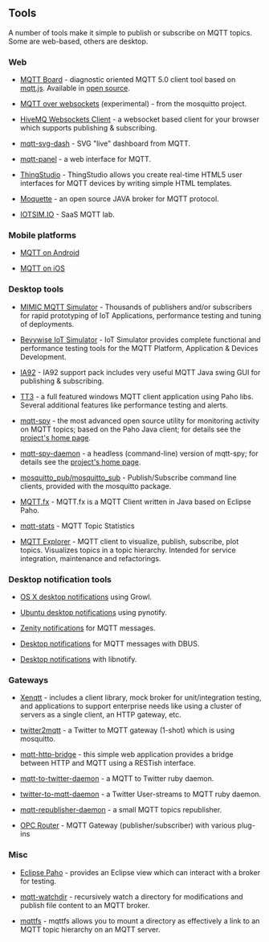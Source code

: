 ##  Tools 

A number of tools make it simple to publish or subscribe on MQTT topics. Some are web-based, others are desktop.

### Web

* [MQTT Board](https://mqttboard.flespi.io) - diagnostic oriented MQTT 5.0 client tool based on [mqtt.js](https://github.com/mqttjs). Available in [open source](https://github.com/flespi-software/mqtt-board).

*  [MQTT over websockets](http://test.mosquitto.org/ws.html) (experimental) - from the mosquitto project.

*  [HiveMQ Websockets Client](http://www.hivemq.com/demos/websocket-client/) - a websocket based client for your browser which supports publishing & subscribing.

*  [mqtt-svg-dash](https://github.com/jpmens/mqtt-svg-dash) - SVG "live" dashboard from MQTT.

*  [mqtt-panel](https://github.com/fabaff/mqtt-panel) - a web interface for MQTT.

* [ThingStudio](http://www.thingstud.io) - ThingStudio allows you create real-time HTML5 user interfaces for MQTT devices by writing simple HTML templates.

*  [Moquette](https://github.com/andsel/moquette ) - an open source JAVA broker for MQTT protocol.

*  [IOTSIM.IO](http://mqttlab.iotsim.io ) - SaaS MQTT lab.

### Mobile platforms

*  [MQTT on Android](mqtt_on_the_android_platform)

*  [MQTT on iOS](mqtt_on_ios)

### Desktop tools

*  [MIMIC MQTT Simulator](https://www.gambitcomm.com/site/mqttsimulator.php) - Thousands of publishers and/or subscribers for rapid prototyping of IoT Applications, performance testing and tuning of deployments.

*  [Bevywise IoT Simulator](https://www.bevywise.com/iot-simulator/) - IoT Simulator provides complete functional and performance testing tools for the MQTT Platform, Application & Devices Development.

*  [IA92](http://www-01.ibm.com/support/docview.wss?rs=171&uid=swg24006006&loc=en_US&cs=utf-8&lang=en) - IA92 support pack includes very useful MQTT Java swing GUI for publishing & subscribing.

*  [TT3](https://github.com/francoisvdm/TT3) - a full featured windows MQTT client application using Paho libs.  Several additional features like performance testing and alerts.

*  [mqtt-spy](http://kamilfb.github.io/mqtt-spy/) - the most advanced open source utility for monitoring activity on MQTT topics; based on the Paho Java client; for details see the [project's home page](http://kamilfb.github.io/mqtt-spy/).

*  [mqtt-spy-daemon](http://kamilfb.github.io/mqtt-spy/) - a headless (command-line) version of mqtt-spy; for details see the [project's home page](http://kamilfb.github.io/mqtt-spy/).

* [mosquitto_pub/mosquitto_sub](http://mosquitto.org) - Publish/Subscribe command line clients, provided with the mosquitto package.

* [MQTT.fx](http://mqttfx.org/) - MQTT.fx is a MQTT Client written in Java based on Eclipse Paho.

* [mqtt-stats](https://github.com/gambitcomminc/mqtt-stats) - MQTT Topic Statistics

* [MQTT Explorer](https://mqtt-explorer.com) - MQTT client to visualize, publish, subscribe, plot topics. Visualizes topics in a topic hierarchy. Intended for service integration, maintenance and refactorings.

### Desktop notification tools

*  [OS X desktop notifications](http://ceit.uq.edu.au/content/mqtt-and-growl) using Growl.

*  [Ubuntu desktop notifications](http://chemicaloliver.net/programming/first-steps-using-python-and-mqtt/) using pynotify.

*  [Zenity notifications](http://fabian-affolter.ch/blog/zenity-notifications-for-mqtt-messages/) for MQTT messages.

*  [Desktop notifications](http://fabian-affolter.ch/blog/desktop-notifications-for-mqtt-messages/) for MQTT messages with DBUS.

*  [Desktop notifications](http://fabian-affolter.ch/blog/mqtt-and-desktop-notifications/) with libnotify.

### Gateways

*  [Xenqtt](http://xenqtt.sf.net ) - includes a client library, mock broker for unit/integration testing, and applications to support enterprise needs like using a cluster of servers as a single client, an HTTP gateway, etc.

*  [twitter2mqtt](https://github.com/jpmens/twitter2mqtt) - a Twitter to MQTT gateway (1-shot) which is using mosquitto.

*  [mqtt-http-bridge](https://github.com/njh/mqtt-http-bridge ) - this simple web application provides a bridge between HTTP and MQTT using a RESTish interface.

*  [mqtt-to-twitter-daemon](https://github.com/bluewindthings/mqtt-to-twitter-daemon ) - a MQTT to Twitter ruby daemon.

*  [twitter-to-mqtt-daemon](https://github.com/bluewindthings/twitter-to-mqtt-daemon ) - a Twitter User-streams to MQTT ruby daemon.

*  [mqtt-republisher-daemon](https://github.com/bluewindthings/mqtt-republisher-daemon ) - a small MQTT topics republisher.

* [OPC Router](https://www.opc-router.com/4_1-mqtt-client-opc-router-plug-in-en/) - MQTT Gateway (publisher/subscriber) with various plug-ins

### Misc

*  [Eclipse Paho](http://eclipse.org/paho ) - provides an Eclipse view which can interact with a broker for testing.

*  [mqtt-watchdir](https://github.com/jpmens/mqtt-watchdir) - recursively watch a directory for modifications and publish file content to an MQTT broker.

*  [mqttfs](https://bitbucket.org/oojah/mqttfs) - mqttfs allows you to mount a directory as effectively a link to an MQTT topic hierarchy on an MQTT server.
